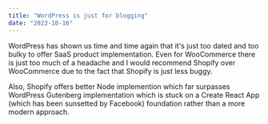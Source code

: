 ```yaml
---
title: "WordPress is just for blogging"
date: "2023-10-16"
---
```


WordPress has shown us time and time again that it's just too dated and too bulky to offer SaaS product implementation. Even for WooCommerce there is just too much of a headache and I would recommend Shopify over WooCommerce due to the fact that Shopify is just less buggy.

Also, Shopify offers better Node implemention which far surpasses WordPress Gutenberg implementation which is stuck on a Create React App (which has been sunsetted by Facebook) foundation rather than a more modern approach.
